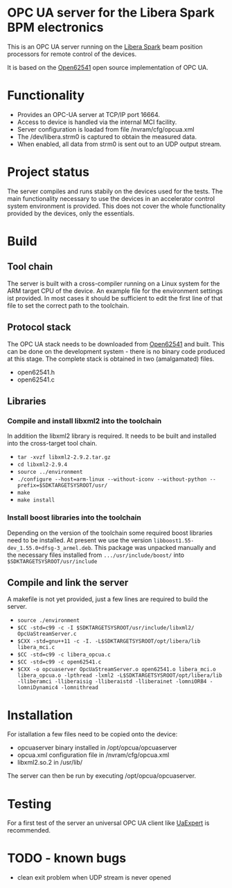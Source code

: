 # OPC UA server for the Libera Spark BPM electronics

This is an OPC UA server running on the
[Libera Spark](http://www.i-tech.si/accelerators-instrumentation/spark-el-hl/)
beam position processors for remote control of the devices.

It is based on the [Open62541](https://github.com/open62541/open62541/)
open source implementation of OPC UA.

# Functionality
- Provides an OPC-UA server at TCP/IP port 16664.
- Access to device is handled via the internal MCI facility.
- Server configuration is loadad from file /nvram/cfg/opcua.xml
- The /dev/libera.strm0 is captured to obtain the measured data.
- When enabled, all data from strm0 is sent out to an UDP output stream.

# Project status
The server compiles and runs stabily on the devices used for the tests.
The main functionality necessary to use the devices
in an accelerator control system environment is provided. This does not
cover the whole functionality provided by the devices, only the essentials.

# Build
## Tool chain
The server is built with a cross-compiler running on a Linux system
for the ARM target CPU of the device. An example file for the environment settings
ist provided. In most cases it should be sufficient to edit the first line
of that file to set the correct path to the toolchain.

## Protocol stack
The OPC UA stack needs to be downloaded from [Open62541](https://github.com/open62541/open62541/) and built.
This can be done on the development system - there is no binary code produced at this stage.
The complete stack is obtained in two (amalgamated) files.
- open62541.h
- open62541.c

## Libraries
### Compile and install libxml2 into the toolchain
In addition the libxml2 library is required. It needs to be built
and installed into the cross-target tool chain.
- `tar -xvzf libxml2-2.9.2.tar.gz`
- `cd libxml2-2.9.4`
- `source ../environment`
- `./configure --host=arm-linux --without-iconv --without-python --prefix=$SDKTARGETSYSROOT/usr/`
- `make`
- `make install`


### Install boost libraries into the toolchain
Depending on the version of the toolchain some required boost libraries need to be installed.
At present we use the version `libboost1.55-dev_1.55.0+dfsg-3_armel.deb`.
This package was unpacked manually and the necessary files installed from
`.../usr/include/boost/` into `$SDKTARGETSYSROOT/usr/include`

## Compile and link the server
A makefile is not yet provided, just a few lines are required to build the server.
- `source ./environment`
- `$CC -std=c99 -c -I $SDKTARGETSYSROOT/usr/include/libxml2/ OpcUaStreamServer.c`
- `$CXX -std=gnu++11 -c -I. -L$SDKTARGETSYSROOT/opt/libera/lib libera_mci.c`
- `$CC -std=c99 -c libera_opcua.c`
- `$CC -std=c99 -c open62541.c`
- `$CXX -o opcuaserver OpcUaStreamServer.o open62541.o libera_mci.o libera_opcua.o -lpthread -lxml2
       -L$SDKTARGETSYSROOT/opt/libera/lib -lliberamci -lliberaisig -lliberaistd -lliberainet
       -lomniORB4 -lomniDynamic4 -lomnithread`

# Installation
For istallation a few files need to be copied onto the device:
- opcuaserver binary installed in /opt/opcua/opcuaserver
- opcua.xml configuration file in /nvram/cfg/opcua.xml
- libxml2.so.2 in /usr/lib/

The server can then be run by executing /opt/opcua/opcuaserver.

# Testing
For a first test of the server an universal OPC UA client like
[UaExpert](https://www.unified-automation.com/products/development-tools/uaexpert.html) is recommended.

# TODO - known bugs
- clean exit problem when UDP stream is never opened

